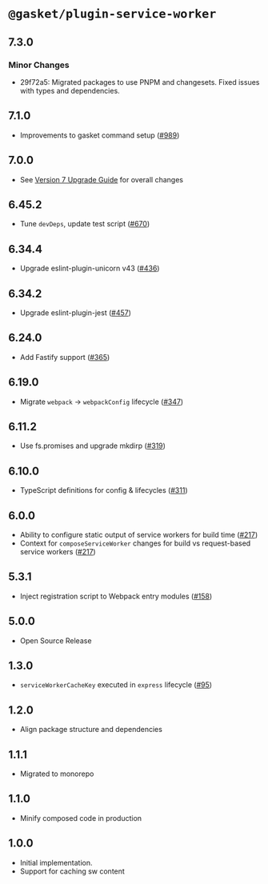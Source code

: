 # `@gasket/plugin-service-worker`

## 7.3.0

### Minor Changes

- 29f72a5: Migrated packages to use PNPM and changesets. Fixed issues with types and dependencies.

## 7.1.0

- Improvements to gasket command setup ([#989])

## 7.0.0

- See [Version 7 Upgrade Guide] for overall changes

## 6.45.2

- Tune `devDeps`, update test script ([#670])

## 6.34.4

- Upgrade eslint-plugin-unicorn v43 ([#436])

## 6.34.2

- Upgrade eslint-plugin-jest ([#457])

## 6.24.0

- Add Fastify support ([#365])

## 6.19.0

- Migrate `webpack` -> `webpackConfig` lifecycle ([#347])

## 6.11.2

- Use fs.promises and upgrade mkdirp ([#319])

## 6.10.0

- TypeScript definitions for config & lifecycles ([#311])

## 6.0.0

- Ability to configure static output of service workers for build time ([#217])
- Context for `composeServiceWorker` changes for build vs request-based service workers ([#217])

## 5.3.1

- Inject registration script to Webpack entry modules ([#158])

## 5.0.0

- Open Source Release

## 1.3.0

- `serviceWorkerCacheKey` executed in `express` lifecycle ([#95])

## 1.2.0

- Align package structure and dependencies

## 1.1.1

- Migrated to monorepo

## 1.1.0

- Minify composed code in production

## 1.0.0

- Initial implementation.
- Support for caching sw content

[Version 7 Upgrade Guide]: /docs/upgrade-to-7.md
[#95]: https://github.com/godaddy/gasket/pull/95
[#158]: https://github.com/godaddy/gasket/pull/158
[#217]: https://github.com/godaddy/gasket/pull/217
[#311]: https://github.com/godaddy/gasket/pull/311
[#319]: https://github.com/godaddy/gasket/pull/319
[#347]: https://github.com/godaddy/gasket/pull/347
[#365]: https://github.com/godaddy/gasket/pull/365
[#436]: https://github.com/godaddy/gasket/pull/436
[#457]: https://github.com/godaddy/gasket/pull/457
[#670]: https://github.com/godaddy/gasket/pull/670
[#989]: https://github.com/godaddy/gasket/pull/989
